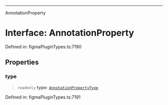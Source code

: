 ---

AnnotationProperty

# Interface: AnnotationProperty

Defined in: figmaPluginTypes.ts:7190

## Properties

### type

> `readonly` **type**: [`AnnotationPropertyType`](../type-aliases/AnnotationPropertyType.md)

Defined in: figmaPluginTypes.ts:7191

